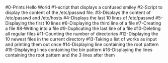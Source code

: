 #0-Prints Hello World
#1-script that displays a confused smiley 
#2-Script to display the content of the /etc/passwd file.
#3-Displays the content of /etc/passwd and /etc/hosts
#4-Displays the last 10 lines of /etc/passwd
#5-Displaying the first 10 lines
#6-Displaying the third line of a file
#7-Creating a file
#8-Writing into a file
#9-Duplicating the last line of a file
#10-Deleting all regular files
#11-Counting the number of directories
#12-Displaying the 10 newest files in the current directory
#13-Taking a list of works as input and printing them out once
#14-Displaying line containing the root pattern
#15-Displaying lines containing the bin pattern
#16-Displaying the lines containing the root pattern and the 3 lines after them

